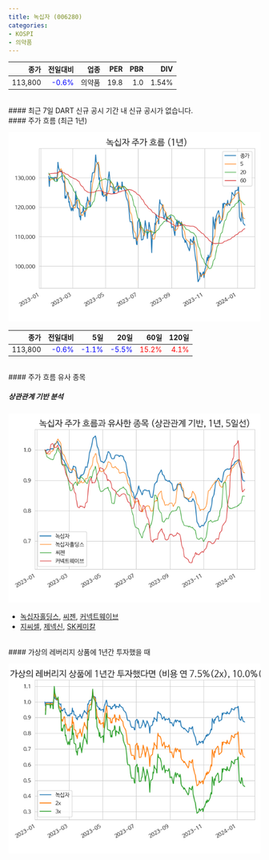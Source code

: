 ```yaml
---
title: 녹십자 (006280)
categories:
- KOSPI
- 의약품
---
```


|**종가**|**전일대비**|**업종**|**PER**|**PBR**|**DIV**|
|-------:|-----------:|-------:|------:|------:|------:|
|113,800|<span style="color: blue">-0.6%</span>|의약품|19.8|1.0|1.54%|

<!-- more -->

<br>
#### 최근 7일 DART 신규 공시
기간 내 신규 공시가 없습니다.

<br>
#### 주가 흐름 (최근 1년)

![006280](/assets/images/stock/006280.png)

|**종가**|**전일대비**|**5일**|**20일**|**60일**|**120일**|
|---:|-------:|--:|---:|---:|----:|
|113,800|<span style="color: blue">-0.6%</span>|<span style="color: blue">-1.1%</span>|<span style="color: blue">-5.5%</span>|<span style="color: red">15.2%</span>|<span style="color: red">4.1%</span>|

<br>
#### 주가 흐름 유사 종목

##### 상관관계 기반 분석

![006280](/assets/images/stock/006280_corr.png)
- [녹십자홀딩스](/005250/), [씨젠](/096530/), [커넥트웨이브](/119860/)
- [지씨셀](/144510/), [제넥신](/095700/), [SK케미칼](/285130/)

<br>
#### 가상의 레버리지 상품에 1년간 투자했을 때

![006280](/assets/images/stock/006280_2x.png)